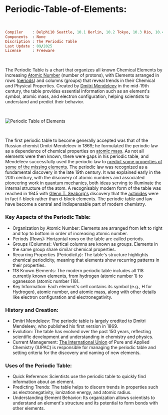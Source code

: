 # Periodic-Table-of-Elements:

</br>

```ruby
Compiler    : Delphi10 Seattle, 10.1 Berlin, 10.2 Tokyo, 10.3 Rio, 10.4 Sydney, 11 Alexandria, 12 Athens
Components  : None
Discription : The Periodic Table
Last Update : 09/2025
License     : Freeware
```

</br>

The Periodic Table is a chart that organizes all known Chemical Elements by increasing [Atomic Number](https://en.wikipedia.org/wiki/Atomic_number) (number of protons), with Elements arranged in rows ([periods](https://en.wikipedia.org/wiki/Period_(periodic_table))) and columns (groups) that reveal trends in their Chemical and Physical Properties. Created by [Dmitri Mendeleev](https://de.wikipedia.org/wiki/Dmitri_Iwanowitsch_Mendelejew) in the mid-19th century, the table provides essential information such as an element's symbol, atomic mass, and electron configuration, helping scientists to understand and predict their behavior.  

</br>

![Periodic Table of Elements](https://github.com/user-attachments/assets/5b70d840-1cd3-492e-a464-abaab77f2240)

</br>

The first periodic table to become generally accepted was that of the Russian chemist Dmitri Mendeleev in 1869; he formulated the periodic law as a dependence of chemical properties on [atomic mass](https://en.wikipedia.org/wiki/Atomic_mass). As not all elements were then known, there were gaps in his periodic table, and Mendeleev successfully used the periodic law to [predict some properties of some of the missing elements](https://en.wikipedia.org/wiki/Mendeleev%27s_predicted_elements). The periodic law was recognized as a fundamental discovery in the late 19th century. It was explained early in the 20th century, with the discovery of atomic numbers and associated pioneering work in [quantum mechanics](https://en.wikipedia.org/wiki/Quantum_mechanics), both ideas serving to illuminate the internal structure of the atom. A recognisably modern form of the table was reached in 1945 with [Glenn T. Seaborg's](https://en.wikipedia.org/wiki/Glenn_T._Seaborg) discovery that the [actinides](https://en.wikipedia.org/wiki/Actinide) were in fact f-block rather than d-block elements. The periodic table and law have become a central and indispensable part of modern chemistry.

### Key Aspects of the Periodic Table:
* Organization by Atomic Number: Elements are arranged from left to right and top to bottom in order of increasing atomic number. 
* Periods (Rows): Horizontal rows on the table are called periods. 
* Groups (Columns): Vertical columns are known as groups. Elements in the same group share similar chemical properties. 
* Recurring Properties (Periodicity): The table's structure highlights chemical periodicity, meaning that elements show recurring patterns in their properties. 
* 118 Known Elements: The modern periodic table includes all 118 currently known elements, from hydrogen (atomic number 1) to oganesson (atomic number 118). 
* Key Information: Each element's cell contains its symbol (e.g., H for Hydrogen), atomic number, and atomic mass, along with other details like electron configuration and electronegativity.

### History and Creation:
* Dmitri Mendeleev: The periodic table is largely credited to Dmitri Mendeleev, who published his first version in 1869. 
* Evolution: The table has evolved over the past 150 years, reflecting scientific development and understanding in chemistry and physics. 
* Current Management: [The International Union](https://iupac.org/what-we-do/periodic-table-of-elements/) of Pure and Applied Chemistry (IUPAC) is responsible for managing the periodic table and setting criteria for the discovery and naming of new elements.

### Uses of the Periodic Table:
* Quick Reference: Scientists use the periodic table to quickly find information about an element. 
* Predicting Trends: The table helps to discern trends in properties such as electronegativity, ionization energy, and atomic radius. 
* Understanding Element Behavior: Its organization allows scientists to understand an element's structure and its potential to form bonds with other elements. 
